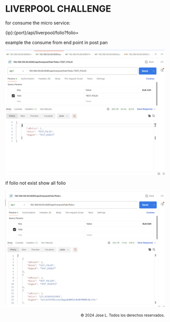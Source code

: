 # LIVERPOOL CHALLENGE 

for consume the micro service:

{ip}:{port}/api/liverpool/folio?folio=

example the consume from end point in post pan

![Consumo de folio por uno](images/folioBy.png)

if folio not exist show all folio

![Consumo de Todos los folios](images/folioAll.png)

<div style="text-align: right;">
<small> &copy; 2024 Jose L. Todos los derechos reservados.</small>
</div>